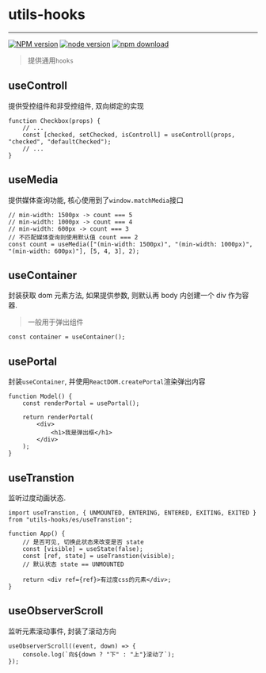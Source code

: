 # utils-hooks

---

[![NPM version][npm-image]][npm-url]
[![node version][node-image]][node-url]
[![npm download][download-image]][download-url]

[npm-image]: http://img.shields.io/npm/v/utils-hooks.svg?style=flat-square
[npm-url]: http://npmjs.org/package/utils-hooks
[node-image]: https://img.shields.io/badge/node.js-%3E=_0.10-green.svg?style=flat-square
[node-url]: http://nodejs.org/download/
[download-image]: https://img.shields.io/npm/dm/utils-hooks.svg?style=flat-square
[download-url]: https://npmjs.org/package/utils-hooks

> 提供通用`hooks`

## useControll

提供受控组件和非受控组件, 双向绑定的实现

```tsx
function Checkbox(props) {
    // ...
    const [checked, setChecked, isControll] = useControll(props, "checked", "defaultChecked");
    // ...
}
```

## useMedia

提供媒体查询功能, 核心使用到了`window.matchMedia`接口

```tsx
// min-width: 1500px -> count === 5
// min-width: 1000px -> count === 4
// min-width: 600px -> count === 3
// 不匹配媒体查询则使用默认值 count === 2
const count = useMedia(["(min-width: 1500px)", "(min-width: 1000px)", "(min-width: 600px)"], [5, 4, 3], 2);
```

## useContainer

封装获取 dom 元素方法, 如果提供参数, 则默认再 body 内创建一个 div 作为容器.

> 一般用于弹出组件

```tsx
const container = useContainer();
```

## usePortal

封装`useContainer`, 并使用`ReactDOM.createPortal`渲染弹出内容

```tsx
function Model() {
    const renderPortal = usePortal();

    return renderPortal(
        <div>
            <h1>我是弹出框</h1>
        </div>
    );
}
```

## useTranstion

监听过度动画状态.

```tsx
import useTranstion, { UNMOUNTED, ENTERING, ENTERED, EXITING, EXITED } from "utils-hooks/es/useTranstion";

function App() {
    // 是否可见, 切换此状态来改变是否 state
    const [visible] = useState(false);
    const [ref, state] = useTranstion(visible);
    // 默认状态 state == UNMOUNTED

    return <div ref={ref}>有过度css的元素</div>;
}
```

## useObserverScroll

监听元素滚动事件, 封装了滚动方向

```tsx
useObserverScroll((event, down) => {
    console.log(`向${down ? "下" : "上"}滚动了`);
});
```
